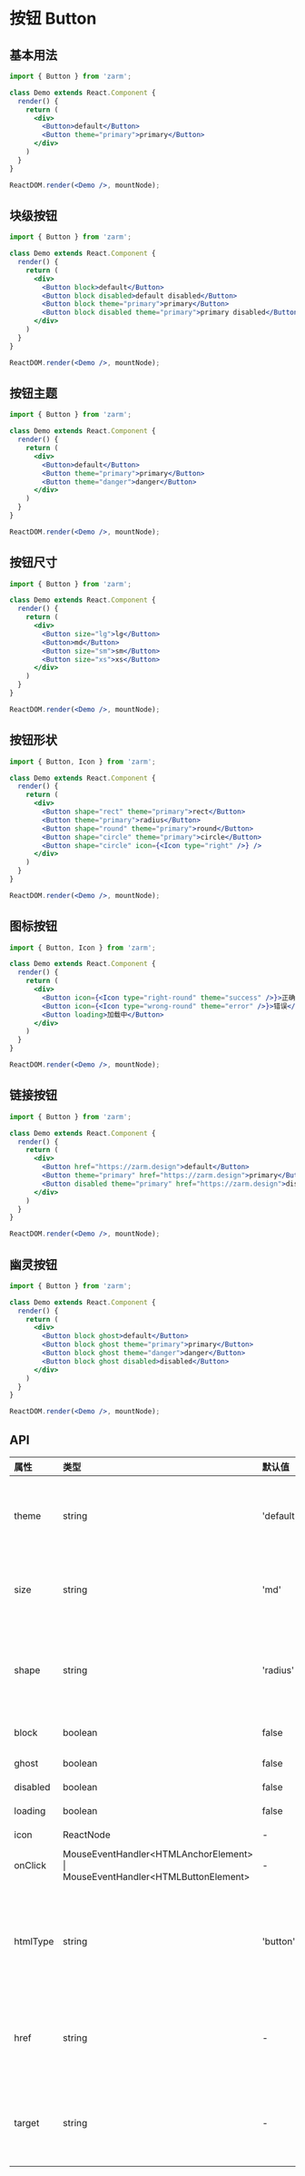 # 按钮 Button



## 基本用法
```jsx
import { Button } from 'zarm';

class Demo extends React.Component {
  render() {
    return (
      <div>
        <Button>default</Button>
        <Button theme="primary">primary</Button>
      </div>
    )
  }
}

ReactDOM.render(<Demo />, mountNode);
```



## 块级按钮
```jsx
import { Button } from 'zarm';

class Demo extends React.Component {
  render() {
    return (
      <div>
        <Button block>default</Button>
        <Button block disabled>default disabled</Button>
        <Button block theme="primary">primary</Button>
        <Button block disabled theme="primary">primary disabled</Button>
      </div>
    )
  }
}

ReactDOM.render(<Demo />, mountNode);
```



## 按钮主题
```jsx
import { Button } from 'zarm';

class Demo extends React.Component {
  render() {
    return (
      <div>
        <Button>default</Button>
        <Button theme="primary">primary</Button>
        <Button theme="danger">danger</Button>
      </div>
    )
  }
}

ReactDOM.render(<Demo />, mountNode);
```



## 按钮尺寸
```jsx
import { Button } from 'zarm';

class Demo extends React.Component {
  render() {
    return (
      <div>
        <Button size="lg">lg</Button>
        <Button>md</Button>
        <Button size="sm">sm</Button>
        <Button size="xs">xs</Button>
      </div>
    )
  }
}

ReactDOM.render(<Demo />, mountNode);
```



## 按钮形状
```jsx
import { Button, Icon } from 'zarm';

class Demo extends React.Component {
  render() {
    return (
      <div>
        <Button shape="rect" theme="primary">rect</Button>
        <Button theme="primary">radius</Button>
        <Button shape="round" theme="primary">round</Button>
        <Button shape="circle" theme="primary">circle</Button>
        <Button shape="circle" icon={<Icon type="right" />} />
      </div>
    )
  }
}

ReactDOM.render(<Demo />, mountNode);
```



## 图标按钮
```jsx
import { Button, Icon } from 'zarm';

class Demo extends React.Component {
  render() {
    return (
      <div>
        <Button icon={<Icon type="right-round" theme="success" />}>正确</Button>
        <Button icon={<Icon type="wrong-round" theme="error" />}>错误</Button>
        <Button loading>加载中</Button>
      </div>
    )
  }
}

ReactDOM.render(<Demo />, mountNode);
```



## 链接按钮
```jsx
import { Button } from 'zarm';

class Demo extends React.Component {
  render() {
    return (
      <div>
        <Button href="https://zarm.design">default</Button>
        <Button theme="primary" href="https://zarm.design">primary</Button>
        <Button disabled theme="primary" href="https://zarm.design">disabled</Button>
      </div>
    )
  }
}

ReactDOM.render(<Demo />, mountNode);
```



## 幽灵按钮
```jsx
import { Button } from 'zarm';

class Demo extends React.Component {
  render() {
    return (
      <div>
        <Button block ghost>default</Button>
        <Button block ghost theme="primary">primary</Button>
        <Button block ghost theme="danger">danger</Button>
        <Button block ghost disabled>disabled</Button>
      </div>
    )
  }
}

ReactDOM.render(<Demo />, mountNode);
```



## API

| 属性 | 类型 | 默认值 | 说明 |
| :--- | :--- | :--- | :--- |
| theme | string | 'default' | 设置主题，可选值为 `default`、`primary`、`danger` |
| size | string | 'md' | 设置大小，可选值为 `md`、`lg`、`sm`、`xs` |
| shape | string | 'radius' | 设置形状，可选值为 `rect`、`radius`、`round`、`circle` |
| block | boolean | false | 是否块级元素 |
| ghost | boolean | false | 是否幽灵按钮 |
| disabled | boolean | false | 是否禁用 |
| loading | boolean | false | 是否加载中状态 |
| icon | ReactNode | - | 设置图标 |
| onClick | MouseEventHandler&lt;HTMLAnchorElement&gt; \| MouseEventHandler&lt;HTMLButtonElement&gt; | - | 点击后触发的回调函数 |
| htmlType | string | 'button' | 设置`button`原生的`type`值，可选值为 `button`、`submit`、`reset` |
| href | string | - | 点击跳转的地址，指定此属性`button`的行为和`a`链接一致 |
| target | string | - | 相当于 a 链接的 target 属性，href 存在时生效 |

